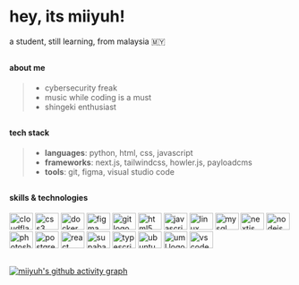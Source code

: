 # hey, its miiyuh! 

a student, still learning, from malaysia :malaysia:

##

#### about me
> - cybersecurity freak
> - music while coding is a must
> - shingeki enthusiast

##

#### tech stack
> - **languages**: python, html, css, javascript
> - **frameworks**: next.js, tailwindcss, howler.js, payloadcms
> - **tools**: git, figma, visual studio code

##

#### skills & technologies
<div align="left">
  <img src="https://cdn.jsdelivr.net/gh/devicons/devicon@latest/icons/cloudflare/cloudflare-original.svg" height="30" width="42" alt="cloudflare logo"  />
  <img src="https://cdn.jsdelivr.net/gh/devicons/devicon@latest/icons/css3/css3-original.svg" height="30" width="42" alt="css3 logo"  />
  <img src="https://cdn.jsdelivr.net/gh/devicons/devicon@latest/icons/docker/docker-original.svg" height="30" width="42" alt="docker logo"  />
  <img src="https://cdn.jsdelivr.net/gh/devicons/devicon@latest/icons/figma/figma-original.svg" height="30" width="42" alt="figma logo"  />
  <img src="https://cdn.jsdelivr.net/gh/devicons/devicon@latest/icons/git/git-original.svg" height="30" width="42" alt="git logo"  />
  <img src="https://cdn.jsdelivr.net/gh/devicons/devicon@latest/icons/html5/html5-original.svg" height="30" width="42" alt="html5 logo"  />
  <img src="https://cdn.jsdelivr.net/gh/devicons/devicon@latest/icons/javascript/javascript-original.svg" height="30" width="42" alt="javascript logo"  />
  <img src="https://cdn.jsdelivr.net/gh/devicons/devicon@latest/icons/linux/linux-original.svg" height="30" width="42" alt="linux logo"  />
  <img src="https://cdn.jsdelivr.net/gh/devicons/devicon@latest/icons/mysql/mysql-original.svg" height="30" width="42" alt="mysql logo"  />
  <img src="https://cdn.jsdelivr.net/gh/devicons/devicon@latest/icons/nextjs/nextjs-original.svg" height="30" width="42" alt="nextjs logo"  />
  <img src="https://cdn.jsdelivr.net/gh/devicons/devicon@latest/icons/nodejs/nodejs-original.svg" height="30" width="42" alt="nodejs logo"  />
  <img src="https://cdn.jsdelivr.net/gh/devicons/devicon@latest/icons/photoshop/photoshop-original.svg" height="30" width="42" alt="photoshop logo"  />
  <img src="https://cdn.jsdelivr.net/gh/devicons/devicon@latest/icons/postgresql/postgresql-original.svg" height="30" width="42" alt="postgresql logo"  />
  <img src="https://cdn.jsdelivr.net/gh/devicons/devicon@latest/icons/react/react-original.svg" height="30" width="42" alt="react logo"  />
  <img src="https://cdn.jsdelivr.net/gh/devicons/devicon@latest/icons/supabase/supabase-original.svg" height="30" width="42" alt="supabase logo" />
  <img src="https://cdn.jsdelivr.net/gh/devicons/devicon@latest/icons/typescript/typescript-original.svg" height="30" width="42" alt="typescript logo"  />
  <img src="https://cdn.jsdelivr.net/gh/devicons/devicon@latest/icons/ubuntu/ubuntu-original.svg" height="30" width="42" alt="ubuntu logo"  />
  <img src="https://cdn.jsdelivr.net/gh/devicons/devicon@latest/icons/unifiedmodelinglanguage/unifiedmodelinglanguage-original.svg" height="30" width="42" alt="uml logo" />
  <img src="https://cdn.jsdelivr.net/gh/devicons/devicon@latest/icons/vscode/vscode-original.svg" height="30" width="42" alt="vscode logo" />

</div>

##

[![miiyuh's github activity graph](https://github-readme-activity-graph.vercel.app/graph?username=miiyuh&theme=github-compact)](https://github.com/ashutosh00710/github-readme-activity-graph)
